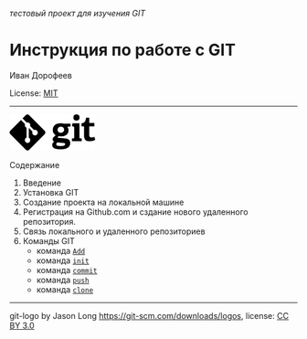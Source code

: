 _*тестовый проект для изучения  GIT*_

# Инструкция по работе с GIT

Иван Дорофеев

 License: [MIT](/license.md "ознакомиться с текстом лицензии")

---


<img src="Git-Logo-Black.png" alt="50" width="150"/>

Содержание
  1. Введение
  2. Установка GIT
  3. Создание проекта на локальной машине
  4. Регистрация на Github.com и сздание нового удаленного репозитория.
  5. Связь локального и удаленного репозиториев
  6. Команды GIT
        + команда [`Add`](/add.md)
        + команда [`init`](/add.md)
        + команда [`commit`](/add.md)
        + команда [`push`](/add.md)
        + команда [`clone`](/add.md) 

---
git-logo by Jason Long https://git-scm.com/downloads/logos,
license: [CC BY 3.0](https://creativecommons.org/licenses/by/3.0/ "license CC BY 3.0")